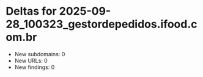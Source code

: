 # Deltas for 2025-09-28_100323_gestordepedidos.ifood.com.br
- New subdomains: 0
- New URLs: 0
- New findings: 0
